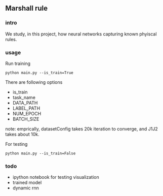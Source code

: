 ## Marshall rule

### intro
We study, in this project, how neural networks capturing known phyiscal rules.

### usage

Run training 
```
python main.py --is_train=True 
```

There are following options
* is_train
* task_name
* DATA_PATH
* LABEL_PATH
* NUM_EPOCH
* BATCH_SIZE

note: emprically, datasetConfig takes 20k iteration to converge, and J1J2 takes about 10k.

For testing
```
python main.py --is_train=False
```

### todo
* ipython notebook for testing visualization 
* trained model
* dynamic rnn